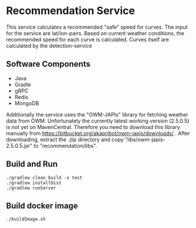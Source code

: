 # Recommendation Service
This service calculates a recommended "safe" speed for curves.
The input for the service are lat/lon-pairs.
Based on current weather conditions, the recommended speed for each curve is calculated.
Curves itself are calculated by the detection-service

## Software Components
* Java
* Gradle
* gRPC
* Redis
* MongoDB

Additionally the service uses the "OWM-JAPIs" library for fetching weather data from OWM.
Unfortunately the currently latest working version (2.5.0.5) is not yet on MavenCentral.
Therefore you need to download this library manually from https://bitbucket.org/akapribot/owm-japis/downloads/ .
After downloading, extract the .zip directory and copy "libs/owm-japis-2.5.0.5.jar" to "recommendation/libs".

## Build and Run
```
./gradlew clean build -x test
./gradlew installDist
./gradlew runServer
```

## Build docker image
```
./buildImage.sh
```
